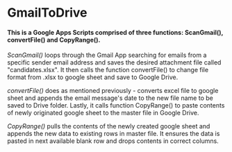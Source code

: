 # GmailToDrive

#### This is a Google Apps Scripts comprised of three functions: ScanGmail(), convertFile() and CopyRange().

*ScanGmail()* loops through the Gmail App searching for emails from a specific sender email address and saves the desired attachment file called "candidates.xlsx". It then calls the function convertFile() to change file format from .xlsx to google sheet and save to Google Drive.

*convertFile()* does as mentioned previously - converts excel file to google sheet and appends the email message's date to the new file name to be saved to Drive folder. Lastly, it calls function CopyRange() to paste contents of newly originated google sheet to the master file in Google Drive.

*CopyRange()* pulls the contents of the newly created google sheet and appends the new data to existing rows in master file. It ensures the data is pasted in next available blank row and drops contents in correct columns.

